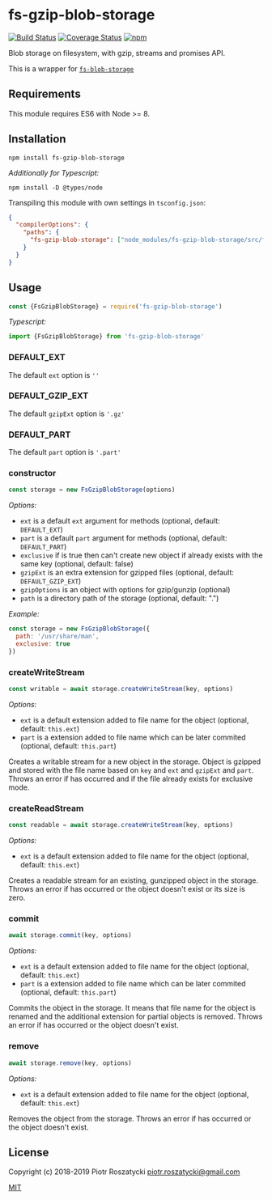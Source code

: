 # fs-gzip-blob-storage

<!-- markdownlint-disable MD013 -->
[![Build Status](https://secure.travis-ci.org/dex4er/js-fs-gzip-blob-storage.svg)](http://travis-ci.org/dex4er/js-fs-gzip-blob-storage) [![Coverage Status](https://coveralls.io/repos/github/dex4er/js-fs-gzip-blob-storage/badge.svg)](https://coveralls.io/github/dex4er/js-fs-gzip-blob-storage) [![npm](https://img.shields.io/npm/v/fs-gzip-blob-storage.svg)](https://www.npmjs.com/package/fs-gzip-blob-storage)
<!-- markdownlint-enable MD013 -->

Blob storage on filesystem, with gzip, streams and promises API.

This is a wrapper for
[`fs-blob-storage`](https://www.npmjs.com/package/fs-blob-storage)

## Requirements

This module requires ES6 with Node >= 8.

## Installation

```shell
npm install fs-gzip-blob-storage
```

_Additionally for Typescript:_

```shell
npm install -D @types/node
```

Transpiling this module with own settings in `tsconfig.json`:

```json
{
  "compilerOptions": {
    "paths": {
      "fs-gzip-blob-storage": ["node_modules/fs-gzip-blob-storage/src/fs-gzip-blob-storage"]
    }
  }
}
```

## Usage

```js
const {FsGzipBlobStorage} = require('fs-gzip-blob-storage')
```

_Typescript:_

```ts
import {FsGzipBlobStorage} from 'fs-gzip-blob-storage'
```

### DEFAULT_EXT

The default `ext` option is `''`

### DEFAULT_GZIP_EXT

The default `gzipExt` option is `'.gz'`

### DEFAULT_PART

The default `part` option is `'.part'`

### constructor

```js
const storage = new FsGzipBlobStorage(options)
```

_Options:_

* `ext` is a default `ext` argument for methods (optional, default: `DEFAULT_EXT`)
* `part` is a default `part` argument for methods (optional, default:
  `DEFAULT_PART`)
* `exclusive` if is true then can't create new object if already exists with
  the same key (optional, default: false)
* `gzipExt` is an extra extension for gzipped files (optional, default: `DEFAULT_GZIP_EXT`)
* `gzipOptions` is an object with options for gzip/gunzip (optional)
* `path` is a directory path of the storage (optional, default: ".")

_Example:_

```js
const storage = new FsGzipBlobStorage({
  path: '/usr/share/man',
  exclusive: true
})
```

### createWriteStream

```js
const writable = await storage.createWriteStream(key, options)
```

_Options:_

* `ext` is a default extension added to file name for the object (optional,
   default: `this.ext`)
* `part` is a extension added to file name which can be later commited
   (optional, default: `this.part`)

Creates a writable stream for a new object in the storage. Object is gzipped and
stored with the file name based on `key` and `ext` and `gzipExt` and `part`.
Throws an error if has occurred and if the file already exists for exclusive
mode.

### createReadStream

```js
const readable = await storage.createWriteStream(key, options)
```

_Options:_

* `ext` is a default extension added to file name for the object (optional,
   default: `this.ext`)

Creates a readable stream for an existing, gunzipped object in the storage.
Throws an error if has occurred or the object doesn't exist or its size is zero.

### commit

```js
await storage.commit(key, options)
```

_Options:_

* `ext` is a default extension added to file name for the object (optional,
   default: `this.ext`)
* `part` is a extension added to file name which can be later commited
   (optional, default: `this.part`)

Commits the object in the storage. It means that file name for the object is
renamed and the additional extension for partial objects is removed. Throws an
error if has occurred or the object doesn't exist.

### remove

```js
await storage.remove(key, options)
```

_Options:_

* `ext` is a default extension added to file name for the object (optional,
   default: `this.ext`)

Removes the object from the storage. Throws an error if has occurred or the
object doesn't exist.

## License

Copyright (c) 2018-2019 Piotr Roszatycki <piotr.roszatycki@gmail.com>

[MIT](https://opensource.org/licenses/MIT)
